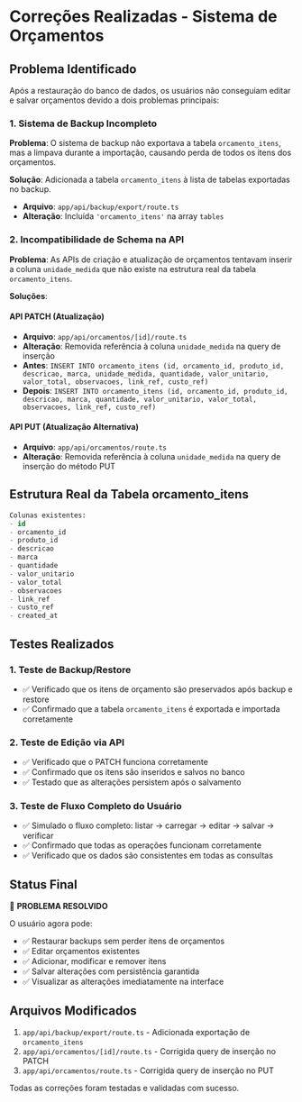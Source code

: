 # Correções Realizadas - Sistema de Orçamentos

## Problema Identificado
Após a restauração do banco de dados, os usuários não conseguiam editar e salvar orçamentos devido a dois problemas principais:

### 1. Sistema de Backup Incompleto
**Problema**: O sistema de backup não exportava a tabela `orcamento_itens`, mas a limpava durante a importação, causando perda de todos os itens dos orçamentos.

**Solução**: Adicionada a tabela `orcamento_itens` à lista de tabelas exportadas no backup.
- **Arquivo**: `app/api/backup/export/route.ts`
- **Alteração**: Incluída `'orcamento_itens'` na array `tables`

### 2. Incompatibilidade de Schema na API
**Problema**: As APIs de criação e atualização de orçamentos tentavam inserir a coluna `unidade_medida` que não existe na estrutura real da tabela `orcamento_itens`.

**Soluções**:

#### API PATCH (Atualização)
- **Arquivo**: `app/api/orcamentos/[id]/route.ts`
- **Alteração**: Removida referência à coluna `unidade_medida` na query de inserção
- **Antes**: `INSERT INTO orcamento_itens (id, orcamento_id, produto_id, descricao, marca, unidade_medida, quantidade, valor_unitario, valor_total, observacoes, link_ref, custo_ref)`
- **Depois**: `INSERT INTO orcamento_itens (id, orcamento_id, produto_id, descricao, marca, quantidade, valor_unitario, valor_total, observacoes, link_ref, custo_ref)`

#### API PUT (Atualização Alternativa)
- **Arquivo**: `app/api/orcamentos/route.ts`
- **Alteração**: Removida referência à coluna `unidade_medida` na query de inserção do método PUT

## Estrutura Real da Tabela orcamento_itens
```sql
Colunas existentes:
- id
- orcamento_id
- produto_id
- descricao
- marca
- quantidade
- valor_unitario
- valor_total
- observacoes
- link_ref
- custo_ref
- created_at
```

## Testes Realizados

### 1. Teste de Backup/Restore
- ✅ Verificado que os itens de orçamento são preservados após backup e restore
- ✅ Confirmado que a tabela `orcamento_itens` é exportada e importada corretamente

### 2. Teste de Edição via API
- ✅ Verificado que o PATCH funciona corretamente
- ✅ Confirmado que os itens são inseridos e salvos no banco
- ✅ Testado que as alterações persistem após o salvamento

### 3. Teste de Fluxo Completo do Usuário
- ✅ Simulado o fluxo completo: listar → carregar → editar → salvar → verificar
- ✅ Confirmado que todas as operações funcionam corretamente
- ✅ Verificado que os dados são consistentes em todas as consultas

## Status Final
🎉 **PROBLEMA RESOLVIDO**

O usuário agora pode:
- ✅ Restaurar backups sem perder itens de orçamentos
- ✅ Editar orçamentos existentes
- ✅ Adicionar, modificar e remover itens
- ✅ Salvar alterações com persistência garantida
- ✅ Visualizar as alterações imediatamente na interface

## Arquivos Modificados
1. `app/api/backup/export/route.ts` - Adicionada exportação de `orcamento_itens`
2. `app/api/orcamentos/[id]/route.ts` - Corrigida query de inserção no PATCH
3. `app/api/orcamentos/route.ts` - Corrigida query de inserção no PUT

Todas as correções foram testadas e validadas com sucesso.